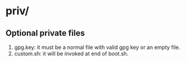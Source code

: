 # priv/

## Optional private files

1. gpg.key: it must be a normal file with valid gpg key or an empty file.
2. custom.sh: it will be invoked at end of boot.sh.
